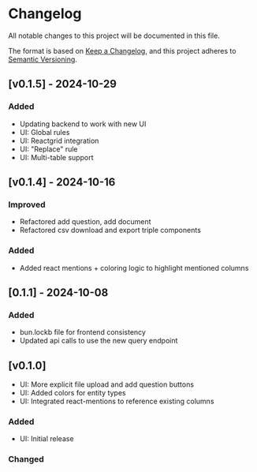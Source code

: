# Changelog

All notable changes to this project will be documented in this file.

The format is based on [Keep a Changelog](https://keepachangelog.com/en/1.1.0/),
and this project adheres to [Semantic Versioning](https://semver.org/spec/v2.0.0.html).

## [v0.1.5] - 2024-10-29

### Added

- Updating backend to work with new UI
- UI: Global rules
- UI: Reactgrid integration
- UI: "Replace" rule
- UI: Multi-table support

## [v0.1.4] - 2024-10-16

### Improved

- Refactored add question, add document
- Refactored csv download and export triple components

### Added

- Added react mentions + coloring logic to highlight mentioned columns

## [0.1.1] - 2024-10-08

### Added

- bun.lockb file for frontend consistency
- Updated api calls to use the new query endpoint

## [v0.1.0]

- UI: More explicit file upload and add question buttons
- UI: Added colors for entity types
- UI: Integrated react-mentions to reference existing columns

### Added

- UI: Initial release

### Changed
